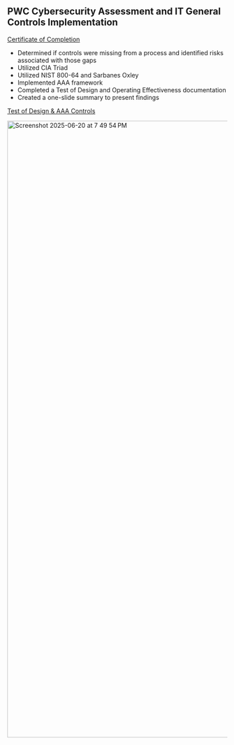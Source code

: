 ## PWC Cybersecurity Assessment and IT General Controls Implementation 

<a href="https://forage-uploads-prod.s3.amazonaws.com/completion-certificates/CA4pBqsy4b4PdyaBP/4KqDALSkyRNPXjQGa_CA4pBqsy4b4PdyaBP_7xKJisfSm6yWBJk9S_1750412922028_completion_certificate.pdf">Certificate of Completion </a>

- Determined if controls were missing from a process and identified risks associated with those gaps  
- Utilized CIA Triad
- Utilized NIST 800-64 and Sarbanes Oxley
- Implemented AAA framework
- Completed a Test of Design and Operating Effectiveness documentation
- Created a one-slide summary to present findings

<a href="https://docs.google.com/spreadsheets/d/1G6DXWPB57IRgeFbV1n3Ua0gLZnJ_iuUsEn1iwi-2Gyk/edit?usp=sharing">Test of Design & AAA Controls</a>

<img width="1412" alt="Screenshot 2025-06-20 at 7 49 54 PM" src="https://github.com/user-attachments/assets/a262d0c5-2d3b-4075-9cb3-c083435a073e" />

